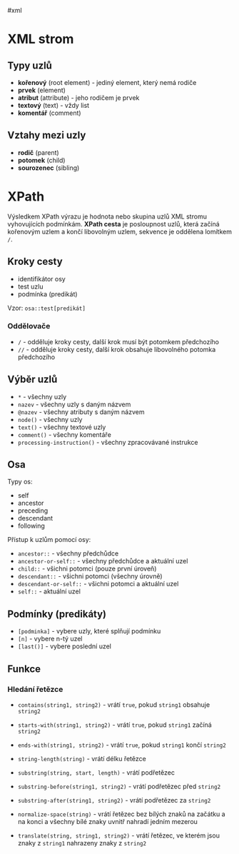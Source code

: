 #xml
# XML strom
## Typy uzlů
- **kořenový** (root element) - jediný element, který nemá rodiče
- **prvek** (element)
- **atribut** (attribute) - jeho rodičem je prvek
- **textový** (text) - vždy list
- **komentář** (comment)

## Vztahy mezi uzly
- **rodič** (parent)
- **potomek** (child)
- **sourozenec** (sibling)

# XPath
Výsledkem XPath výrazu je hodnota nebo skupina uzlů XML stromu vyhovujících podmínkám. **XPath cesta** je posloupnost uzlů, která začíná kořenovým uzlem a končí libovolným uzlem, sekvence je oddělena lomítkem `/`.

## Kroky cesty
- identifikátor osy
- test uzlu
- podmínka (predikát)

Vzor: `osa::test[predikát]`

### Oddělovače
- `/` - odděluje kroky cesty, další krok musí být potomkem předchozího
- `//` - odděluje kroky cesty, další krok obsahuje libovolného potomka předchozího

## Výběr uzlů
- `*` - všechny uzly
- `nazev` - všechny uzly s daným názvem
- `@nazev` - všechny atributy s daným názvem
- `node()` - všechny uzly
- `text()` - všechny textové uzly
- `comment()` - všechny komentáře
- `processing-instruction()` - všechny zpracovávané instrukce

## Osa
Typy os:
- self
- ancestor
- preceding
- descendant
- following

Přístup k uzlům pomocí osy:
- `ancestor::` - všechny předchůdce
- `ancestor-or-self::` - všechny předchůdce a aktuální uzel
- `child::` - všichni potomci (pouze první úroveň)
- `descendant::` - všichni potomci (všechny úrovně)
- `descendant-or-self::` - všichni potomci a aktuální uzel
- `self::` - aktuální uzel

## Podmínky (predikáty)
- `[podminka]` - vybere uzly, které splňují podmínku
- `[n]` - vybere n-tý uzel
- `[last()]` - vybere poslední uzel

## Funkce

### Hledání řetězce

- `contains(string1, string2)` - vrátí `true`, pokud `string1` obsahuje `string2`
- `starts-with(string1, string2)` - vrátí `true`, pokud `string1` začíná `string2`
- `ends-with(string1, string2)` - vrátí `true`, pokud `string1` končí `string2`
- `string-length(string)` - vrátí délku řetězce
- `substring(string, start, length)` - vrátí podřetězec
- `substring-before(string1, string2)` - vrátí podřetězec před `string2`
- `substring-after(string1, string2)` - vrátí podřetězec za `string2`
  

- `normalize-space(string)` - vrátí řetězec bez bílých znaků na začátku a na konci a všechny bílé znaky uvnitř nahradí jedním mezerou
- `translate(string, string1, string2)` - vrátí řetězec, ve kterém jsou znaky z `string1` nahrazeny znaky z `string2`